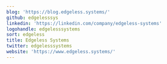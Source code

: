 ```yaml
---
blog: 'https://blog.edgeless.systems/'
github: edgelesssys
linkedin: 'https://linkedin.com/company/edgeless-systems'
logohandle: edgelesssystems
sort: edgeless
title: Edgeless Systems
twitter: edgelesssystems
website: 'https://www.edgeless.systems/'
---
```

